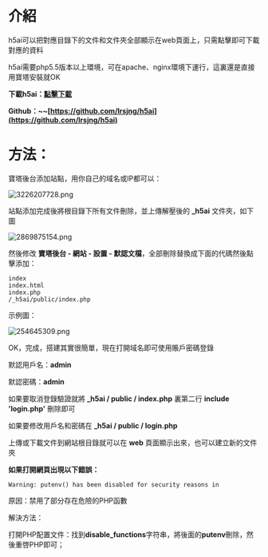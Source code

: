 # 介紹

h5ai可以把對應目錄下的文件和文件夾全部顯示在web頁面上，只需點擊即可下載對應的資料

h5ai需要php5.5版本以上環境，可在apache、nginx環境下運行，這裏還是直接用寶塔安裝就OK

**下載h5ai：[點擊下載](https://release.larsjung.de/h5ai/h5ai-0.30.0.zip)**

**Github：~​~​[https://github.com/lrsjng/h5ai](https://github.com/lrsjng/h5ai)**

# 方法：

寶塔後台添加站點，用你自己的域名或IP都可以：

![3226207728.png](https://tupian.clotliu.com/7296252f83fbcfcacb8c88386f6b5567.png)

站點添加完成後將根目錄下所有文件刪除，並上傳解壓後的 **_h5ai** 文件夾，如下圖

![2869875154.png](https://tupian.clotliu.com/4941743664772b2d48ae6a80ce628967.png)

然後修改 **寶塔後台 - 網站 - 設置 - 默認文檔**，全部刪除替換成下面的代碼然後點擊添加：

```
index
index.html
index.php
/_h5ai/public/index.php
```

示例圖：

![254645309.png](https://tupian.clotliu.com/ee3ffe00ab011f211be3fb4079069c8e.png)

OK，完成，搭建其實很簡單，現在打開域名即可使用賬戶密碼登錄

默認用戶名：**admin**

默認密碼：**admin**

如果要取消登錄驗證就將 **_h5ai / public / index.php** 裏第二行 **include 'login.php'** 刪除即可

如果要修改用戶名和密碼在 **_h5ai / public / login.php**

上傳或下載文件到網站根目錄就可以在 **web** 頁面顯示出來，也可以建立新的文件夾

**如果打開網頁出現以下錯誤：**

```
Warning: putenv() has been disabled for security reasons in
```

原因：禁用了部分存在危險的PHP函數

解決方法：

打開PHP配置文件：找到**disable_functions**字符串，將後面的**putenv**刪除，然後重啓PHP即可；
